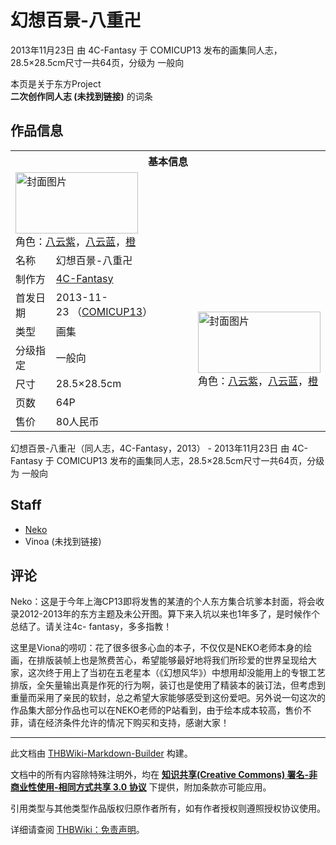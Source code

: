 # 幻想百景-八重卍

<!-- source html: G:\repos\THBWiki-Markdown-Builder\THBWikiMarkdown\Temp\main\4\44\ns0%3A%E5%B9%BB%E6%83%B3%E7%99%BE%E6%99%AF-%E5%85%AB%E9%87%8D%E5%8D%8D.html -->

2013年11月23日 由 4C-Fantasy 于 COMICUP13 发布的画集同人志，28.5×28.5cm尺寸一共64页，分级为 一般向

本页是关于东方Project  
 **二次创作同人志 (未找到链接)** 的词条
## 作品信息

<table><tbody><tr><th colspan="3">基本信息</th></tr><tr><td class="cover-artwork-mobile" colspan="2"><a href="./文件-幻想百景-八重卍封面.jpg.md" class="image" title="封面图片"><img alt="封面图片" src="https://upload.thwiki.cc/thumb/0/0f/%E5%B9%BB%E6%83%B3%E7%99%BE%E6%99%AF-%E5%85%AB%E9%87%8D%E5%8D%8D%E5%B0%81%E9%9D%A2.jpg/196px-%E5%B9%BB%E6%83%B3%E7%99%BE%E6%99%AF-%E5%85%AB%E9%87%8D%E5%8D%8D%E5%B0%81%E9%9D%A2.jpg" decoding="async" loading="lazy" width="196" height="98" srcset="https://upload.thwiki.cc/thumb/0/0f/%E5%B9%BB%E6%83%B3%E7%99%BE%E6%99%AF-%E5%85%AB%E9%87%8D%E5%8D%8D%E5%B0%81%E9%9D%A2.jpg/294px-%E5%B9%BB%E6%83%B3%E7%99%BE%E6%99%AF-%E5%85%AB%E9%87%8D%E5%8D%8D%E5%B0%81%E9%9D%A2.jpg 1.5x, https://upload.thwiki.cc/thumb/0/0f/%E5%B9%BB%E6%83%B3%E7%99%BE%E6%99%AF-%E5%85%AB%E9%87%8D%E5%8D%8D%E5%B0%81%E9%9D%A2.jpg/392px-%E5%B9%BB%E6%83%B3%E7%99%BE%E6%99%AF-%E5%85%AB%E9%87%8D%E5%8D%8D%E5%B0%81%E9%9D%A2.jpg 2x" data-file-width="950" data-file-height="475"></a><div class="cover-char">角色：<a href="./八云紫.md" title="八云紫">八云紫</a>，<a href="./八云蓝.md" title="八云蓝">八云蓝</a>，<a href="./橙.md" title="橙">橙</a></div></td>
</tr><tr><td class="label">名称</td><td colspan="2"> 幻想百景-八重卍 </td></tr><tr><td class="label">制作方</td><td><a href="./4C-Fantasy.md" title="4C-Fantasy">4C-Fantasy</a></td><td class="cover-artwork" rowspan="7" style="min-width:196px;"><a href="./文件-幻想百景-八重卍封面.jpg.md" class="image" title="封面图片"><img alt="封面图片" src="https://upload.thwiki.cc/thumb/0/0f/%E5%B9%BB%E6%83%B3%E7%99%BE%E6%99%AF-%E5%85%AB%E9%87%8D%E5%8D%8D%E5%B0%81%E9%9D%A2.jpg/196px-%E5%B9%BB%E6%83%B3%E7%99%BE%E6%99%AF-%E5%85%AB%E9%87%8D%E5%8D%8D%E5%B0%81%E9%9D%A2.jpg" decoding="async" loading="lazy" width="196" height="98" srcset="https://upload.thwiki.cc/thumb/0/0f/%E5%B9%BB%E6%83%B3%E7%99%BE%E6%99%AF-%E5%85%AB%E9%87%8D%E5%8D%8D%E5%B0%81%E9%9D%A2.jpg/294px-%E5%B9%BB%E6%83%B3%E7%99%BE%E6%99%AF-%E5%85%AB%E9%87%8D%E5%8D%8D%E5%B0%81%E9%9D%A2.jpg 1.5x, https://upload.thwiki.cc/thumb/0/0f/%E5%B9%BB%E6%83%B3%E7%99%BE%E6%99%AF-%E5%85%AB%E9%87%8D%E5%8D%8D%E5%B0%81%E9%9D%A2.jpg/392px-%E5%B9%BB%E6%83%B3%E7%99%BE%E6%99%AF-%E5%85%AB%E9%87%8D%E5%8D%8D%E5%B0%81%E9%9D%A2.jpg 2x" data-file-width="950" data-file-height="475"></a><div class="cover-char">角色：<a href="./八云紫.md" title="八云紫">八云紫</a>，<a href="./八云蓝.md" title="八云蓝">八云蓝</a>，<a href="./橙.md" title="橙">橙</a></div></td>
</tr><tr><td class="label">首发日期</td><td>2013-11-23&#160;（<a href="/展会作品列表?e=COMICUP%2313">COMICUP13</a>）</td></tr><tr><td class="label">类型</td><td>画集</td></tr><tr><td class="label">分级指定</td><td>一般向</td></tr><tr><td class="label">尺寸</td><td>28.5×28.5cm</td></tr><tr><td class="label">页数</td><td>64P</td></tr><tr><td class="label">售价</td><td>80人民币</td></tr></tbody></table>

幻想百景-八重卍（同人志，4C-Fantasy，2013） - 2013年11月23日 由 4C-Fantasy 于 COMICUP13 发布的画集同人志，28.5×28.5cm尺寸一共64页，分级为 一般向
## Staff
- [Neko](./ねこ.md)
- Vinoa (未找到链接)

## 评论
  
Neko：这是于今年上海CP13即将发售的某渣的个人东方集合坑爹本封面，将会收录2012-2013年的东方主题及未公开图。算下来入坑以来也1年多了，是时候作个总结了。请关注4c- fantasy，多多指教！  

这里是Viona的唠叨：花了很多很多心血的本子，不仅仅是NEKO老师本身的绘画，在排版装帧上也是煞费苦心，希望能够最好地将我们所珍爱的世界呈现给大家，这次终于用上了当初在五老星本（《幻想风华》）中想用却没能用上的专银工艺排版，全矢量输出真是作死的行为啊，装订也是使用了精装本的装订法，但考虑到重量而采用了亲民的软封，总之希望大家能够感受到这份爱吧。另外说一句这次的作品集大部分作品也可以在NEKO老师的P站看到，由于绘本成本较高，售价不菲，请在经济条件允许的情况下购买和支持，感谢大家！
  
  
  

  





---

此文档由 [THBWiki-Markdown-Builder](https://github.com/Delsin-Yu/THBWiki-Markdown-Builder) 构建。

文档中的所有内容除特殊注明外，均在 [**知识共享(Creative Commons) 署名-非商业性使用-相同方式共享 3.0 协议**](https://creativecommons.org/licenses/by-sa/3.0/deed.zh-hans) 下提供，附加条款亦可能应用。

引用类型与其他类型作品版权归原作者所有，如有作者授权则遵照授权协议使用。

详细请查阅 [THBWiki：免责声明](https://thbwiki.cc/THBWiki:%E5%85%8D%E8%B4%A3%E5%A3%B0%E6%98%8E)。

